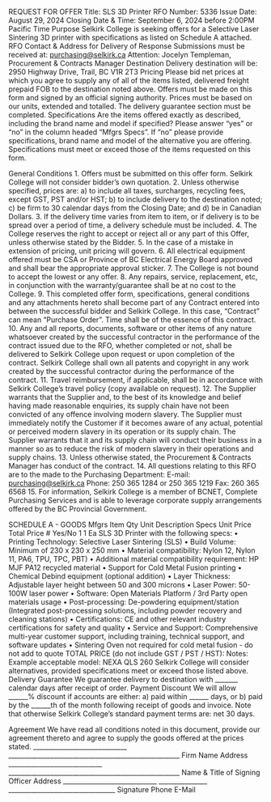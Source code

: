 REQUEST FOR OFFER
Title: SLS 3D Printer
RFO Number: 5336
Issue Date: August 29, 2024
Closing Date \& Time: September 6, 2024 before 2:00PM Pacific Time
Purpose
Selkirk College is seeking offers for a Selective Laser Sintering 3D printer with specifications as listed on
Schedule A attached.
RFO Contact \& Address for Delivery of Response
Submissions must be received at: purchasing@selkirk.ca
Attention: Jocelyn Templeman, Procurement \& Contracts Manager
Destination
Delivery destination will be: 2950 Highway Drive, Trail, BC V1R 2T3
Pricing
Please bid net prices at which you agree to supply any of all of the items listed, delivered freight prepaid
FOB to the destination noted above. Offers must be made on this form and signed by an official signing
authority. Prices must be based on our units, extended and totalled. The delivery guarantee section must
be completed.
Specifications
Are the items offered exactly as described, including the brand name and model if specified? Please
answer “yes” or “no” in the column headed “Mfgrs Specs”. If “no” please provide specifications, brand
name and model of the alternative you are offering. Specifications must meet or exceed those of the
items requested on this form.

General Conditions
1\. Offers must be submitted on this offer form. Selkirk College will not consider bidder’s own
quotation.
2\. Unless otherwise specified, prices are:
a) to include all taxes, surcharges, recycling fees, except GST, PST and/or HST;
b) to include delivery to the destination noted;
c) be firm to 30 calendar days from the Closing Date; and
d) be in Canadian Dollars.
3\. If the delivery time varies from item to item, or if delivery is to be spread over a period of time, a
delivery schedule must be included.
4\. The College reserves the right to accept or reject all or any part of this Offer, unless otherwise
stated by the Bidder.
5\. In the case of a mistake in extension of pricing, unit pricing will govern.
6\. All electrical equipment offered must be CSA or Province of BC Electrical Energy Board approved
and shall bear the appropriate approval sticker.
7\. The College is not bound to accept the lowest or any offer.
8\. Any repairs, service, replacement, etc, in conjunction with the warranty/guarantee shall be at no
cost to the College.
9\. This completed offer form, specifications, general conditions and any attachments hereto shall
become part of any Contract entered into between the successful bidder and Selkirk College. In
this case, “Contract” can mean “Purchase Order”. Time shall be of the essence of this contract.
10\. Any and all reports, documents, software or other items of any nature whatsoever created by the
successful contractor in the performance of the contract issued due to the RFO, whether
completed or not, shall be delivered to Selkirk College upon request or upon completion of the
contract. Selkirk College shall own all patents and copyright in any work created by the successful
contractor during the performance of the contract.
11\. Travel reimbursement, if applicable, shall be in accordance with Selkirk College’s travel policy
(copy available on request).
12\. The Supplier warrants that the Supplier and, to the best of its knowledge and belief having made
reasonable enquiries, its supply chain have not been convicted of any offence involving modern
slavery. The Supplier must immediately notify the Customer if it becomes aware of any actual,
potential or perceived modern slavery in its operation or its supply chain. The Supplier warrants
that it and its supply chain will conduct their business in a manner so as to reduce the risk of
modern slavery in their operations and supply chains.
13\. Unless otherwise stated, the Procurement \& Contracts Manager has conduct of the contract.
14\. All questions relating to this RFO are to the made to the Purchasing Department:
E\-mail: purchasing@selkirk.ca
Phone: 250 365 1284 or 250 365 1219
Fax: 260 365 6568
15\. For information, Selkirk College is a member of BCNET, Complete Purchasing Services and is able
to leverage corporate supply arrangements offered by the BC Provincial Government.

SCHEDULE A \- GOODS
Mfgrs
Item
Qty Unit Description Specs Unit Price Total Price
\#
Yes/No
1 1 Ea SLS 3D Printer with the following specs:
• Printing Technology: Selective Laser Sintering (SLS)
• Build Volume: Minimum of 230 x 230 x 250 mm
• Material compatibility: Nylon 12, Nylon 11, PA6, TPU, TPC, PBT)
• Additional material compatibility requirement: HP MJF PA12 recycled material
• Support for Cold Metal Fusion printing
• Chemical Debind equipment (optional addition)
• Layer Thickness: Adjustable layer height between 50 and 300 microns
• Laser Power: 50\-100W laser power
• Software: Open Materials Platform / 3rd Party open materials usage
• Post\-processing: De\-powdering equipment/station (Integrated post\-processing solutions,
including powder recovery and cleaning stations)
• Certifications: CE and other relevant industry certifications for safety and quality
• Service and Support: Comprehensive multi\-year customer support, including training, technical
support, and software updates
• Sintering Oven not required for cold metal fusion \- do not add to quote
TOTAL PRICE (do not include GST / PST / HST):
Notes:
Example acceptable model: NEXA QLS 260
Selkirk College will consider alternatives, provided specifications meet or exceed those listed above.
Delivery Guarantee
We guarantee delivery to destination with \_\_\_\_\_\_\_ calendar days after receipt of order.
Payment Discount
We will allow \_\_\_\_\_\_% discount if accounts are either:
a) paid within \_\_\_\_\_\_ days, or
b) paid by the \_\_\_\_\_\_th of the month following receipt of goods and invoice.
Note that otherwise Selkirk College’s standard payment terms are: net 30 days.

Agreement
We have read all conditions noted in this document, provide our agreement thereto and agree to supply
the goods offered at the prices stated.
\_\_\_\_\_\_\_\_\_\_\_\_\_\_\_\_\_\_\_\_\_\_\_\_\_\_\_\_\_ \_\_\_\_\_\_\_\_\_\_\_\_\_\_\_\_\_\_\_\_\_\_\_\_\_\_\_\_\_\_\_\_\_\_\_\_\_\_\_\_\_\_\_\_\_\_\_\_\_\_\_\_\_
Firm Name Address
\_\_\_\_\_\_\_\_\_\_\_\_\_\_\_\_\_\_\_\_\_\_\_\_\_\_\_\_\_ \_\_\_\_\_\_\_\_\_\_\_\_\_\_\_\_\_\_\_\_\_\_\_\_\_\_\_\_\_\_\_\_\_\_\_\_\_\_\_\_\_\_\_\_\_\_\_\_\_\_\_\_\_
Name \& Title of Signing Officer Address
\_\_\_\_\_\_\_\_\_\_\_\_\_\_\_\_\_\_\_\_\_\_\_\_\_\_\_\_\_ \_\_\_\_\_\_\_\_\_\_\_\_\_\_\_ \_\_\_\_\_\_\_\_\_\_\_\_\_\_\_\_\_\_\_\_\_\_\_\_\_\_\_\_\_\_\_\_\_
Signature Phone E\-Mail

